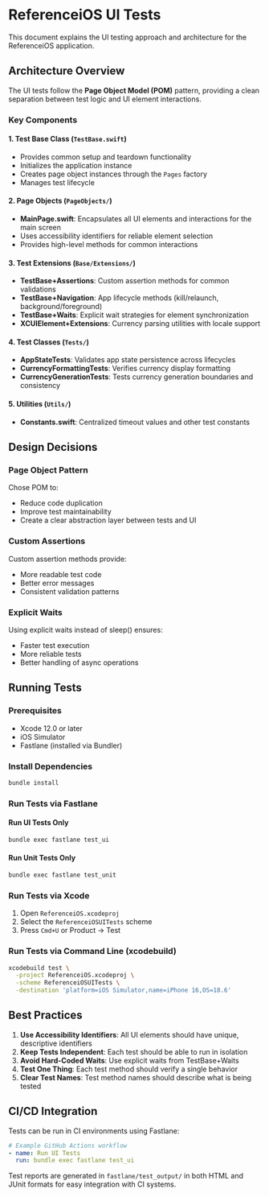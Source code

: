 # ReferenceiOS UI Tests

This document explains the UI testing approach and architecture for the ReferenceiOS application.

## Architecture Overview

The UI tests follow the **Page Object Model (POM)** pattern, providing a clean separation between test logic and UI element interactions.

### Key Components

#### 1. Test Base Class (`TestBase.swift`)
- Provides common setup and teardown functionality
- Initializes the application instance
- Creates page object instances through the `Pages` factory
- Manages test lifecycle

#### 2. Page Objects (`PageObjects/`)
- **MainPage.swift**: Encapsulates all UI elements and interactions for the main screen
- Uses accessibility identifiers for reliable element selection
- Provides high-level methods for common interactions

#### 3. Test Extensions (`Base/Extensions/`)
- **TestBase+Assertions**: Custom assertion methods for common validations
- **TestBase+Navigation**: App lifecycle methods (kill/relaunch, background/foreground)
- **TestBase+Waits**: Explicit wait strategies for element synchronization
- **XCUIElement+Extensions**: Currency parsing utilities with locale support

#### 4. Test Classes (`Tests/`)
- **AppStateTests**: Validates app state persistence across lifecycles
- **CurrencyFormattingTests**: Verifies currency display formatting
- **CurrencyGenerationTests**: Tests currency generation boundaries and consistency

#### 5. Utilities (`Utils/`)
- **Constants.swift**: Centralized timeout values and other test constants

## Design Decisions

### Page Object Pattern
Chose POM to:
- Reduce code duplication
- Improve test maintainability
- Create a clear abstraction layer between tests and UI

### Custom Assertions
Custom assertion methods provide:
- More readable test code
- Better error messages
- Consistent validation patterns

### Explicit Waits
Using explicit waits instead of sleep() ensures:
- Faster test execution
- More reliable tests
- Better handling of async operations

## Running Tests

### Prerequisites
- Xcode 12.0 or later
- iOS Simulator
- Fastlane (installed via Bundler)

### Install Dependencies
```bash
bundle install
```

### Run Tests via Fastlane

#### Run UI Tests Only
```bash
bundle exec fastlane test_ui
```

#### Run Unit Tests Only
```bash
bundle exec fastlane test_unit
```

### Run Tests via Xcode
1. Open `ReferenceiOS.xcodeproj`
2. Select the `ReferenceiOSUITests` scheme
3. Press `Cmd+U` or Product → Test

### Run Tests via Command Line (xcodebuild)
```bash
xcodebuild test \
  -project ReferenceiOS.xcodeproj \
  -scheme ReferenceiOSUITests \
  -destination 'platform=iOS Simulator,name=iPhone 16,OS=18.6'
```

## Best Practices

1. **Use Accessibility Identifiers**: All UI elements should have unique, descriptive identifiers
2. **Keep Tests Independent**: Each test should be able to run in isolation
3. **Avoid Hard-Coded Waits**: Use explicit waits from TestBase+Waits
4. **Test One Thing**: Each test method should verify a single behavior
5. **Clear Test Names**: Test method names should describe what is being tested

## CI/CD Integration

Tests can be run in CI environments using Fastlane:

```yaml
# Example GitHub Actions workflow
- name: Run UI Tests
  run: bundle exec fastlane test_ui
```

Test reports are generated in `fastlane/test_output/` in both HTML and JUnit formats for easy integration with CI systems.